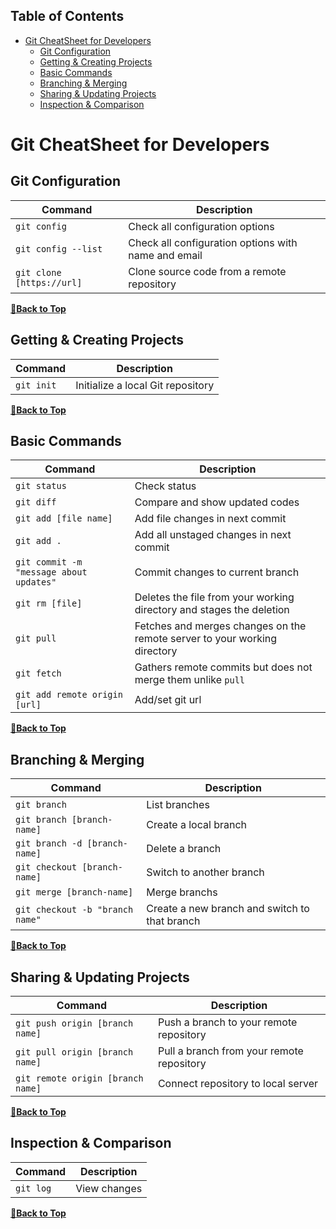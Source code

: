 Table of Contents
---

- [Git CheatSheet for Developers](#git-cheatsheet-for-developers)
  - [Git Configuration](#git-configuration)
  - [Getting & Creating Projects](#getting--creating-projects)
  - [Basic Commands](#basic-commands)
  - [Branching & Merging](#branching--merging)
  - [Sharing & Updating Projects](#sharing--updating-projects)
  - [Inspection & Comparison](#inspection--comparison)

# Git CheatSheet for Developers

## Git Configuration

| Command | Description |
| ------- | ----------- |
| `git config` | Check all configuration options |
| `git config --list` | Check all configuration options with name and email |
| `git clone [https://url]` | Clone source code from a remote repository |

**[🔼Back to Top](#table-of-contents)**

## Getting & Creating Projects

| Command | Description |
| ------- | ----------- |
| `git init` | Initialize a local Git repository |

**[🔼Back to Top](#table-of-contents)**

## Basic Commands

| Command | Description |
| ------- | ----------- |
| `git status` | Check status |
| `git diff` | Compare and show updated codes |
| `git add [file name]` | Add file changes in next commit |
| `git add .` | Add all unstaged changes in next commit |
| `git commit -m "message about updates"` | Commit changes to current branch |
| `git rm [file]` | Deletes the file from your working directory and stages the deletion |
| `git pull` | Fetches and merges changes on the remote server to your working directory |
| `git fetch` | Gathers remote commits but does not merge them unlike `pull` |
| `git add remote origin [url]` | Add/set git url |



**[🔼Back to Top](#table-of-contents)**

## Branching & Merging

| Command | Description |
| ------- | ----------- |
| `git branch` | List branches |
| `git branch [branch-name]` | Create a local branch |
| `git branch -d [branch-name]` | Delete a branch |
| `git checkout [branch-name]` | Switch to another branch |
| `git merge [branch-name]` | Merge branchs |
| `git checkout -b "branch name"` | Create a new branch and switch to that branch |

**[🔼Back to Top](#table-of-contents)**

## Sharing & Updating Projects

| Command | Description |
| ------- | ----------- |
| `git push origin [branch name]` | Push a branch to your remote repository |
| `git pull origin [branch name]` | Pull a branch from your remote repository |
| `git remote origin [branch name]` | Connect repository to local server |

**[🔼Back to Top](#table-of-contents)**

## Inspection & Comparison

| Command | Description |
| ------- | ----------- |
| `git log` | View changes |

**[🔼Back to Top](#table-of-contents)**

